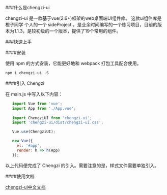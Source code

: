 ###什么是chengzi-ui

chengzi-ui 是一款基于vue(2.6+)框架的web桌面端UI组件库。
这款ui组件库是 橙子同学 个人的一个 sideProject ，是业余时间编写的一个练习项目，目前的版本为1.1.3，是较初级的一个版本，提供了19个常用的组件。

###快速上手

####安装

使用 npm 的方式安装，它能更好地和 webpack 打包工具配合使用。
 ```js   
npm i chengzi-ui -S  
```
####引入 Chengzi

在 main.js 中写入以下内容：
                
 ```js 
    import Vue from 'vue';
    import App from './App.vue';
    
    import ChengziUI from 'chengzi-ui';
    import 'chengzi-ui/dist/chengzi-ui.css';

    Vue.use(ChengziUI);

    new Vue({
      el: '#app',
      render: h => h(App)
    });
 ```                
  
以上代码便完成了 Chengzi 的引入。需要注意的是，样式文件需要单独引入。

####使用文档

[chengzi-ui中文文档](http://www.chengzz1.cn/chengziUiDoc)

